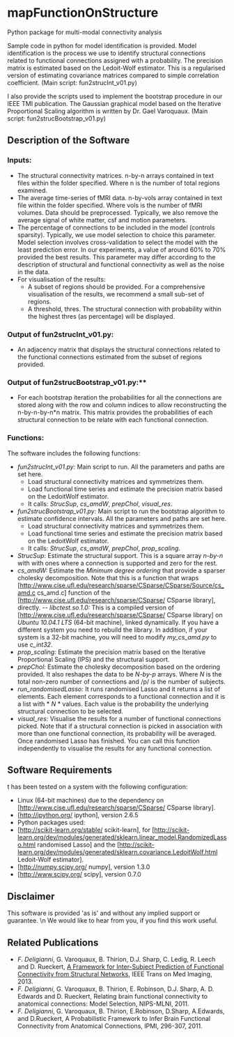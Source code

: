 # mapFunctionOnStructure
Python package for multi-modal connectivity analysis

Sample code in python for model identification is provided. Model identification is the process we use to identify structural connections related to functional connections assigned with a probability. The precision matrix is estimated based on the Ledoit-Wolf estimator. This is a regularised version of estimating covariance matrices compared to simple correlation coefficient. (Main script: fun2strucInt_v01.py)

I also provide the scripts used to implement the bootstrap procedure in our IEEE TMI publication.
The Gaussian graphical model based on the Iterative Proportional Scaling algorithm is written by Dr. Gael Varoquaux. (Main script: fun2strucBootstrap_v01.py)

## Description of the Software
### Inputs:
- The structural connectivity matrices. 
  n-by-n arrays contained in text files within the folder specified. Where n is the number of total regions examined.
- The average time-series of fMRI data. 
  n-by-vols array contained in text file within the folder specified. Where vols is the number of fMRI volumes.
  Data should be preprocessed. Typically, we also remove the average signal of white matter, csf and motion parameters.
- The percentage of connections to be included in the model (controls sparsity). 
  Typically, we use model selection to choice this parameter. Model selection involves cross-validation to select the model with the least prediction error. In our experiments, a value of around 60% to 70% provided the best results. This parameter may differ according to the description of structural and functional connectivity as well as the noise in the data.
- For visualisation of the results:
  - A subset of regions should be provided. 
    For a comprehensive visualisation of the results, we recommend a small sub-set of regions.
  - A threshold, thres. 
    The structural connection with probability within the highest thres (as percentage) will be displayed.

### Output of fun2strucInt_v01.py:
- An adjacency matrix that displays the structural connections related to the functional connections estimated from the subset of regions provided.

### Output of fun2strucBootstrap_v01.py:**
- For each bootstrap iteration the probabilities for all the connections are stored along with the row and column indices to allow reconstructing the n-by-n-by-n*n matrix. This matrix provides the probabilities of each structural connection to be relate with each functional connection.

### Functions:
The software includes the following functions:
- *fun2strucInt_v01.py:*
  Main script to run. All the parameters and paths are set here.
  - Load structural connectivity matrices and symmetrizes them.
  - Load functional time series and estimate the precision matrix based on the LedoitWolf estimator.
  - It calls: *StrucSup*, *cs_amdW*, *prepChol*, *visual_res*.  
- *fun2strucBootstrap_v01.py:*
  Main script to run the bootstrap algorithm to estimate confidence intervals. All the parameters and paths are set here.
  - Load structural connectivity matrices and symmetrizes them.
  - Load functional time series and estimate the precision matrix based on the LedoitWolf estimator.
  - It calls: *StrucSup*, *cs_amdW*, *prepChol*, *prop_scaling*. 
- *StrucSup*: 
  Estimate the structural support. This is a square array *n-by-n* with with ones where a connection is supported and zero for the rest. 
- *cs_amdW:* 
  Estimate the *Minimum degree ordering* that provide a sparser cholesky decomposition. Note that this is a function that wraps [http://www.cise.ufl.edu/research/sparse/CSparse/CSparse/Source/cs_amd.c cs_amd.c] function of the [http://www.cise.ufl.edu/research/sparse/CSparse/ CSparse library], directly.
  -- *libctest.so.1.0:* This is a compiled version of [http://www.cise.ufl.edu/research/sparse/CSparse/ CSparse library] on *Ubuntu 10.04.1 LTS* (64-bit machine), linked dynamically. If you have a different system you need to rebuild the library. In addition, if your system is a 32-bit machine, you will need to modify *my_cs_amd.py* to use *c_int32*.
- *prop_scaling:* 
  Estimate the precision matrix based on the Iterative Proportional Scaling (IPS) and the structural support.  
- *prepChol:* 
  Estimate the cholesky decomposition based on the ordering provided. It also reshapes the data to be *N-by-p* arrays. Where *N* is the total non-zero number of connections and /p/ is the number of subjects.
- *run_randomisedLasso:* 
  It runs randomised Lasso and it returns a list of elements. Each element corresponds to a functional connection and it is a list with * *N* * values. Each value is the probability the underlying structural connection to be selected. 
- *visual_res:*
  Visualise the results for a number of functional connections picked. Note that if a structural connection is picked in association with more than one functional connection, its probability will be averaged. Once randomised Lasso has finished. You can call this function independently to visualise the results for any functional connection. 
  
## Software Requirements
t has been tested on a system with the following configuration:
- Linux (64-bit machines) due to the dependency on [http://www.cise.ufl.edu/research/sparse/CSparse/ CSparse library].
- [http://ipython.org/ ipython], version 2.6.5 
- Python packages used:
 - [http://scikit-learn.org/stable/ scikit-learn], for [http://scikit-learn.org/dev/modules/generated/sklearn.linear_model.RandomizedLasso.html randomised Lasso] and the [http://scikit-learn.org/dev/modules/generated/sklearn.covariance.LedoitWolf.html Ledoit-Wolf estimator].
 - [http://numpy.scipy.org/ numpy], version 1.3.0
 - [http://www.scipy.org/ scipy], version 0.7.0

## Disclaimer
This software is provided 'as is' and without any implied support or guarantee. \n
We would like to hear from you, if you find this work useful.

## Related Publications

- *F. Deligianni*, G. Varoquaux, B. Thirion, D.J. Sharp, C. Ledig, R. Leech and D. Rueckert, [A Framework for Inter-Subject Prediction of Functional Connectivity from Structural Networks](https://www.ncbi.nlm.nih.gov/pubmed/23934663), IEEE Trans on Med Imaging, 2013.
- *F. Deligianni*, G. Varoquaux, B. Thirion, E. Robinson, D.J. Sharp, A. D. Edwards and D. Rueckert, Relating brain functional connectivity to anatomical connections: Model Selection, NIPS-MLNI, 2011. 
- *F. Deligianni*, G. Varoquaux, B. Thirion, E.Robinson, D.Sharp, A.Edwards, and D.Rueckert, A Probabilistic Framework to Infer Brain Functional Connectivity from Anatomical Connections, IPMI, 296-307, 2011.



